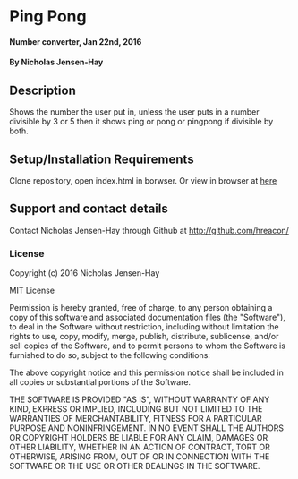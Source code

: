 # Ping Pong

#### Number converter, Jan 22nd, 2016

#### By Nicholas Jensen-Hay

## Description

Shows the number the user put in, unless the user puts in a number divisible by 3 or 5 then it shows ping or pong or pingpong if divisible by both.

## Setup/Installation Requirements

Clone repository, open index.html in borwser.
Or view in browser at [here](http://hreacon.github.io/introWeek3Review/)

## Support and contact details

Contact Nicholas Jensen-Hay through Github at http://github.com/hreacon/

### License

Copyright (c) 2016 Nicholas Jensen-Hay

MIT License

Permission is hereby granted, free of charge, to any person obtaining a copy of this software and associated documentation files (the "Software"), to deal in the Software without restriction, including without limitation the rights to use, copy, modify, merge, publish, distribute, sublicense, and/or sell copies of the Software, and to permit persons to whom the Software is furnished to do so, subject to the following conditions:

The above copyright notice and this permission notice shall be included in all copies or substantial portions of the Software.

THE SOFTWARE IS PROVIDED "AS IS", WITHOUT WARRANTY OF ANY KIND, EXPRESS OR IMPLIED, INCLUDING BUT NOT LIMITED TO THE WARRANTIES OF MERCHANTABILITY, FITNESS FOR A PARTICULAR PURPOSE AND NONINFRINGEMENT. IN NO EVENT SHALL THE AUTHORS OR COPYRIGHT HOLDERS BE LIABLE FOR ANY CLAIM, DAMAGES OR OTHER LIABILITY, WHETHER IN AN ACTION OF CONTRACT, TORT OR OTHERWISE, ARISING FROM, OUT OF OR IN CONNECTION WITH THE SOFTWARE OR THE USE OR OTHER DEALINGS IN THE SOFTWARE.
